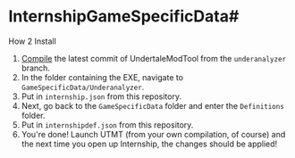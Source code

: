 # InternshipGameSpecificData# 
How 2 Install
1. [Compile](https://github.com/UnderminersTeam/UndertaleModTool/blob/underanalyzer/README.md#compilation-instructions) the latest commit of UndertaleModTool from the `underanalyzer` branch.
2. In the folder containing the EXE, navigate to `GameSpecificData/Underanalyzer`.
3. Put in `internship.json` from this repository.
4. Next, go back to the `GameSpecificData` folder and enter the `Definitions` folder.
5. Put in `internshipdef.json` from this repository.
6. You're done! Launch UTMT (from your own compilation, of course) and the next time you open up Internship, the changes should be applied!
